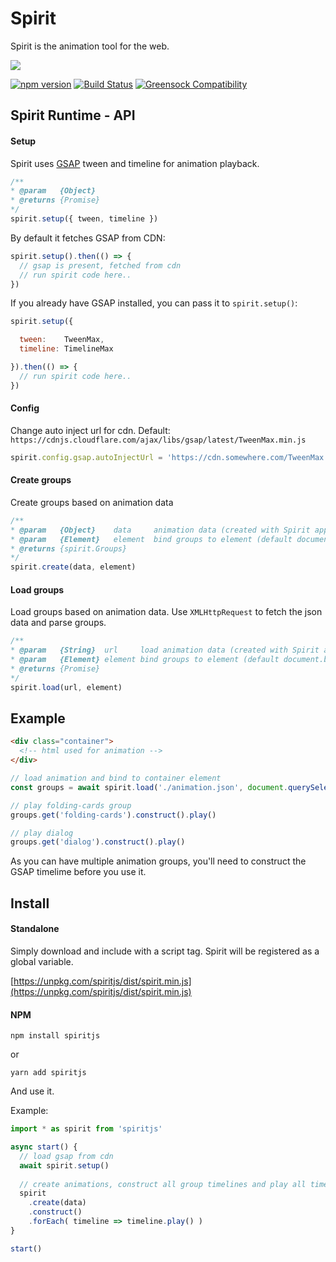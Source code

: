 # Spirit

Spirit is the animation tool for the web. 

![](https://spiritapp.io/spirit.jpg)

[![npm version](https://badge.fury.io/js/spiritjs.svg)](https://badge.fury.io/js/spiritjs) 
[![Build Status](https://travis-ci.org/spirit/spirit.svg?branch=master)](https://travis-ci.org/spirit/spirit)
[![Greensock Compatibility](https://img.shields.io/badge/gsap-v1.19.1-brightgreen.svg)](https://greensock.com/gsap)

## Spirit Runtime - API

#### Setup

Spirit uses [GSAP](https://greensock.com/gsap) tween and timeline for animation playback.

```javascript
/**
* @param   {Object}
* @returns {Promise}
*/
spirit.setup({ tween, timeline })
```

By default it fetches GSAP from CDN:

```javascript
spirit.setup().then(() => {
  // gsap is present, fetched from cdn
  // run spirit code here..
})
```

If you already have GSAP installed, you can pass it to `spirit.setup()`:

```javascript
spirit.setup({

  tween:    TweenMax,
  timeline: TimelineMax

}).then(() => {
  // run spirit code here..
})
```

#### Config

Change auto inject url for cdn. Default: `https://cdnjs.cloudflare.com/ajax/libs/gsap/latest/TweenMax.min.js`
 
```javascript
spirit.config.gsap.autoInjectUrl = 'https://cdn.somewhere.com/TweenMax.min.js'
```

#### Create groups

Create groups based on animation data

```javascript
/**
* @param   {Object}    data     animation data (created with Spirit app)
* @param   {Element}   element  bind groups to element (default document.body)
* @returns {spirit.Groups}
*/
spirit.create(data, element)
```

#### Load groups

Load groups based on animation data. Use `XMLHttpRequest` to fetch the json data and parse groups.
 
 ```javascript
 /**
 * @param   {String}  url     load animation data (created with Spirit app)
 * @param   {Element} element bind groups to element (default document.body)
 * @returns {Promise}
 */
 spirit.load(url, element)
 ```
    
## Example

```html
<div class="container">
  <!-- html used for animation -->
</div>
```

```javascript
// load animation and bind to container element
const groups = await spirit.load('./animation.json', document.querySelector('.container'))

// play folding-cards group
groups.get('folding-cards').construct().play()

// play dialog
groups.get('dialog').construct().play()

```

As you can have multiple animation groups, you'll need to construct the GSAP timelime before you use it.

## Install

#### Standalone

Simply download and include with a script tag. Spirit will be registered as a global variable.

[https://unpkg.com/spiritjs/dist/spirit.min.js](https://unpkg.com/spiritjs/dist/spirit.min.js)

#### NPM

```
npm install spiritjs
```

or 

```
yarn add spiritjs
```

And use it.

Example:

```javascript
import * as spirit from 'spiritjs'

async start() {
  // load gsap from cdn
  await spirit.setup()
  
  // create animations, construct all group timelines and play all timelines at once
  spirit
    .create(data)
    .construct()
    .forEach( timeline => timeline.play() )
}

start()

```
